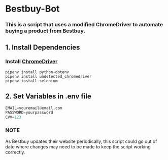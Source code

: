 # Bestbuy-Bot
### This is a script that uses a modified ChromeDriver to automate buying a product from Bestbuy.


## 1. Install Dependencies
### Install [ChromeDriver](https://developer.chrome.com/docs/chromedriver/downloads)
```commandline
pipenv install python-dotenv
pipenv install undetected_chromedriver
pipenv install selenium               
```


## 2. Set Variables in .env file
```python
EMAIL=youremail@email.com
PASSWORD=yourpassword
CVV=123
```

### NOTE
As Bestbuy updates their website periodically, this script could go out of date where changes may need to be made to keep the script working correctly. 

